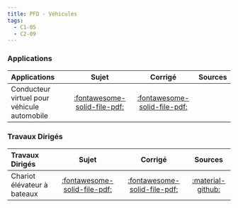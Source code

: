 ```yaml
---
title: PFD - Véhicules 
tags:
  - C1-05
  - C2-09
---
```


[comment]: <> (Généré automatiquement par ALL_PDF/make_markdown.py, creation_fichiers_activites)


### Applications 
 
| Applications | Sujet | Corrigé | Sources  | 
| :-------------- | :---: | :-----: | :------: | 
| Conducteur virtuel pour véhicule automobile | [:fontawesome-solid-file-pdf:](https://xpessoles-cpge.fr/pdf/Cy_04_02_Application_02_Vehicule_Sujet.pdf) | [:fontawesome-solid-file-pdf:](https://xpessoles-cpge.fr/pdf/Cy_04_02_Application_02_Vehicule_Corrige.pdf) | | Véhicule à trois roues Clever | [:fontawesome-solid-file-pdf:](https://xpessoles-cpge.fr/pdf/Cy_04_03_PFD_Veh_App_02_Clever_Sujet.pdf) | [:fontawesome-solid-file-pdf:](https://xpessoles-cpge.fr/pdf/Cy_04_03_PFD_Veh_App_02_Clever_Corrige.pdf) | | Segway de première génération | [:fontawesome-solid-file-pdf:](https://xpessoles-cpge.fr/pdf/Cy_04_03_PFD_Veh_TD_01_Segway_Sujet.pdf) | [:fontawesome-solid-file-pdf:](https://xpessoles-cpge.fr/pdf/Cy_04_03_PFD_Veh_TD_01_Segway_Corrige.pdf) | [:material-github:](https://github.com/xpessoles/PSI_Cy_04_ModelisationDynamique/tree/main/Chapitre_03_Methodologie/PFD_Vehicules/Cy_04_03_PFD_Veh_TD_01_Segway) | 

### Travaux Dirigés 
 
| Travaux Dirigés | Sujet | Corrigé | Sources  | 
| :-------------- | :---: | :-----: | :------: | 
| Chariot élévateur à bateaux | [:fontawesome-solid-file-pdf:](https://xpessoles-cpge.fr/pdf/Cy_04_03_PFD_Veh_App_01_AscBateau_Sujet.pdf) | [:fontawesome-solid-file-pdf:](https://xpessoles-cpge.fr/pdf/Cy_04_03_PFD_Veh_App_01_AscBateau_Corrige.pdf) | [:material-github:](https://github.com/xpessoles/PSI_Cy_04_ModelisationDynamique/tree/main/Chapitre_03_Methodologie/PFD_Vehicules/Cy_04_03_PFD_Veh_App_01_AscBateau) | 




